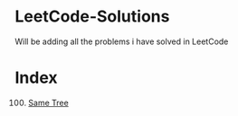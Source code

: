 # LeetCode-Solutions
Will be adding all the problems i have solved in LeetCode

# Index
100. [Same Tree](https://github.com/ahinshapiro/LeetCode-Solutions/blob/main/SameTree.java)
